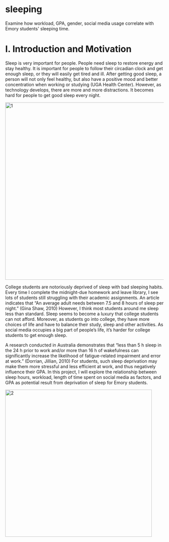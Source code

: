# sleeping
Examine how workload, GPA, gender, social media usage correlate with Emory students' sleeping time. 

# I. Introduction and Motivation
Sleep is very important for people. People need sleep to restore energy and stay healthy. It is important for people to follow their circadian clock and get enough sleep, or they will easily get tired and ill. After getting good sleep, a person will not only feel healthy, but also have a positive mood and better concentration when working or studying (UGA Health Center). However, as technology develops, there are more and more distractions. It becomes hard for people to get good sleep every night.

<img width="562" alt="1" src="https://user-images.githubusercontent.com/73702692/98128882-6aa4bf00-1ef3-11eb-9193-04c9833c9f93.png">

College students are notoriously deprived of sleep with bad sleeping habits. Every time I complete the midnight-due homework and leave library, I see lots of students still struggling with their academic assignments. An article indicates that “An average adult needs between 7.5 and 8 hours of sleep per night.” (Gina Shaw, 2010) However, I think most students around me sleep less than standard. Sleep seems to become a luxury that college students can not afford. Moreover, as students go into college, they have more choices of life and have to balance their study, sleep and other activities. As social media occupies a big part of people’s life, it’s harder for college students to get enough sleep.

A research conducted in Australia demonstrates that “less than 5 h sleep in the 24 h prior to work and/or more than 16 h of wakefulness can significantly increase the likelihood of fatigue-related impairment and error at work.” (Dorrian, Jillian, 2010) For students, such sleep deprivation may make them more stressful and less efficient at work, and thus negatively influence their GPA. In this project, I will explore the relationship between sleep hours, workload, length of time spent on social media as factors, and GPA as potential result from deprivation of sleep for Emory students.

<img width="466" alt="2" src="https://user-images.githubusercontent.com/73702692/98128988-90ca5f00-1ef3-11eb-97c3-305227e4b35d.png">
